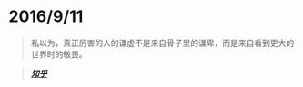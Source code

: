 # 2016/9/11

> 私以为，真正厉害的人的谦虚不是来自骨子里的谦卑，而是来自看到更大的世界时的敬畏。

> [***知乎***](https://www.zhihu.com/question/29490864)
